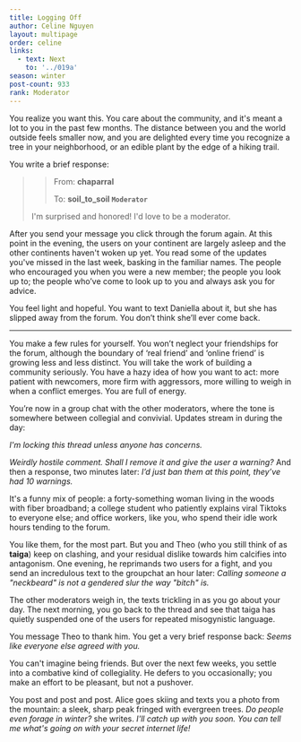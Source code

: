 ```yaml
---
title: Logging Off
author: Celine Nguyen
layout: multipage
order: celine
links:
  - text: Next
    to: '../019a'
season: winter
post-count: 933
rank: Moderator
---
```


You realize you want this. You care about the community, and it's meant a lot to you in the past few months. The distance between you and the world outside feels smaller now, and you are delighted every time you recognize a tree in your neighborhood, or an edible plant by the edge of a hiking trail.

You write a brief response:

> > From: **chaparral**
> >
> > To: **soil_to_soil `Moderator`**
>
> I'm surprised and honored! I'd love to be a moderator.

After you send your message you click through the forum again. At this point in the evening, the users on your continent are largely asleep and the other continents haven't woken up yet. You read some of the updates you've missed in the last week, basking in the familiar names. The people who encouraged you when you were a new member; the people you look up to; the people who’ve come to look up to you and always ask you for advice.

You feel light and hopeful. You want to text Daniella about it, but she has slipped away from the forum. You don’t think she’ll ever come back.

----

You make a few rules for yourself. You won’t neglect your friendships for the forum, although the boundary of ‘real friend’ and ‘online friend’ is growing less and less distinct. You will take the work of building a community seriously. You have a hazy idea of how you want to act: more patient with newcomers, more firm with aggressors, more willing to weigh in when a conflict emerges. You are full of energy.

You’re now in a group chat with the other moderators, where the tone is somewhere between collegial and convivial. Updates stream in during the day:

*I'm locking this thread unless anyone has concerns.*

*Weirdly hostile comment. Shall I remove it and give the user a warning?* And then a response, two minutes later: *I’d just ban them at this point, they’ve had 10 warnings.*

It's a funny mix of people: a forty-something woman living in the woods with fiber broadband; a college student who patiently explains viral Tiktoks to everyone else; and office workers, like you, who spend their idle work hours tending to the forum.

You like them, for the most part. But you and Theo (who you still think of as **taiga**) keep on clashing, and your residual dislike towards him calcifies into antagonism. One evening, he reprimands two users for a fight, and you send an incredulous text to the groupchat an hour later: *Calling someone a "neckbeard" is not a gendered slur the way "bitch" is.*

The other moderators weigh in, the texts trickling in as you go about your day. The next morning, you go back to the thread and see that taiga has quietly suspended one of the users for repeated misogynistic language.

You message Theo to thank him. You get a very brief response back: *Seems like everyone else agreed with you.*

You can't imagine being friends. But over the next few weeks, you settle into a combative kind of collegiality. He defers to you occasionally; you make an effort to be pleasant, but not a pushover.

You post and post and post. Alice goes skiing and texts you a photo from the mountain: a sleek, sharp peak fringed with evergreen trees. *Do people even forage in winter?* she writes. *I'll catch up with you soon. You can tell me what's going on with your secret internet life!*
